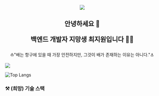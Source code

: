 <p align="center"><img src="https://lh3.google.com/u/0/d/1YxAvtpTSbwG-Gw0wQ0OmMsHBkw5xK5az=w1438-h1312-iv1" alert="이미지"></p>

<h2 align="center"> 안녕하세요 👋

백엔드 개발자 지망생 최지원입니다 👩‍💻</h2>



<p align="center">⛵"배는 항구에 있을 때 가장 안전하지만, 그것이 배가 존재하는 이유는 아니다."⚓</p>

![](https://github-readme-stats.vercel.app/api?username=chjw956&theme=vue&show_icons=true)

![Top Langs](https://github-readme-stats.vercel.app/api/top-langs/?username=chjw956&layout=compact)

### 

### ⚒ (희망) 기술 스택
